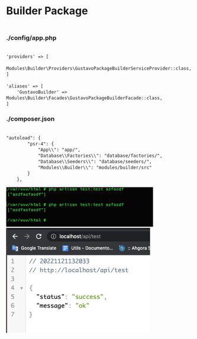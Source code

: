 # Builder Package

###
```
```

### ./config/app.php
```

'providers' => [
    Modules\Builder\Providers\GustavoPackageBuilderServiceProvider::class,
]

'aliases' => [
    'GustavoBuilder' => Modules\Builder\Facades\GustavoPackageBuilderFacade::class,
]

```

### ./composer.json
```

"autoload": {
        "psr-4": {
            "App\\": "app/",
            "Database\\Factories\\": "database/factories/",
            "Database\\Seeders\\": "database/seeders/",
            "Modules\\Builder\\": "modules/builder/src"
        }
    },

```

![TDD](./imgs/commandTest.png)
![TDD](./imgs/routeTest.png)
